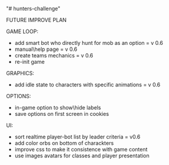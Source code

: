 "# hunters-challenge" 

FUTURE IMPROVE PLAN

GAME LOOP:
- add smart bot who directly hunt for mob as an option = v 0.6
- manual\help page = v 0.6
- create teams mechanics = v 0.6
- re-init game

GRAPHICS:
- add idle state to characters with specific animations = v 0.6

OPTIONS:
- in-game option to show\hide labels
- save options on first screen in cookies

UI:
- sort realtime player-bot list by leader criteria  = v0.6
- add color orbs on bottom of charackters
- improve css to make it consistence with game content
- use images avatars for classes and player presentation